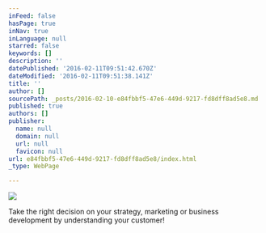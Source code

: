 ```yaml
---
inFeed: false
hasPage: true
inNav: true
inLanguage: null
starred: false
keywords: []
description: ''
datePublished: '2016-02-11T09:51:42.670Z'
dateModified: '2016-02-11T09:51:38.141Z'
title: ''
author: []
sourcePath: _posts/2016-02-10-e84fbbf5-47e6-449d-9217-fd8dff8ad5e8.md
published: true
authors: []
publisher:
  name: null
  domain: null
  url: null
  favicon: null
url: e84fbbf5-47e6-449d-9217-fd8dff8ad5e8/index.html
_type: WebPage

---
```

![](https://the-grid-user-content.s3-us-west-2.amazonaws.com/555d4ae7-a190-4269-99b2-902acaa7aa27.JPG)

Take the right decision on your strategy, marketing or business development by understanding your customer!